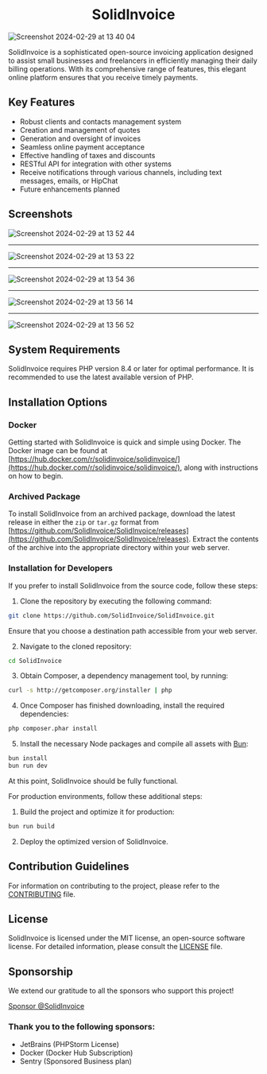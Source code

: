 <h1 align="center">SolidInvoice</h1>

![Screenshot 2024-02-29 at 13 40 04](https://github.com/SolidInvoice/SolidInvoice/assets/144858/6f45c11d-d73e-423e-be4a-30cdf2fe819d)

SolidInvoice is a sophisticated open-source invoicing application designed to assist small businesses and freelancers in efficiently managing their daily billing operations. With its comprehensive range of features, this elegant online platform ensures that you receive timely payments.

## Key Features

- Robust clients and contacts management system
- Creation and management of quotes
- Generation and oversight of invoices
- Seamless online payment acceptance
- Effective handling of taxes and discounts
- RESTful API for integration with other systems
- Receive notifications through various channels, including text messages, emails, or HipChat
- Future enhancements planned

## Screenshots

![Screenshot 2024-02-29 at 13 52 44](https://github.com/SolidInvoice/SolidInvoice/assets/144858/efdb4dc1-5b5f-4fa6-a90e-bd6d1bac186a)

<hr />

![Screenshot 2024-02-29 at 13 53 22](https://github.com/SolidInvoice/SolidInvoice/assets/144858/b89c1239-2455-48ef-9ee0-47b78cf69483)

<hr />

![Screenshot 2024-02-29 at 13 54 36](https://github.com/SolidInvoice/SolidInvoice/assets/144858/a04e2aad-ee98-4615-9096-e16d647534f5)

<hr />

![Screenshot 2024-02-29 at 13 56 14](https://github.com/SolidInvoice/SolidInvoice/assets/144858/bbd16da6-61ed-4b20-8a12-f78b1a20c39f)

<hr />

![Screenshot 2024-02-29 at 13 56 52](https://github.com/SolidInvoice/SolidInvoice/assets/144858/fcc7e26e-6c58-4706-9891-1b00df371873)


## System Requirements

SolidInvoice requires PHP version 8.4 or later for optimal performance. It is recommended to use the latest available version of PHP.

## Installation Options

### Docker

Getting started with SolidInvoice is quick and simple using Docker. The Docker image can be found at [https://hub.docker.com/r/solidinvoice/solidinvoice/](https://hub.docker.com/r/solidinvoice/solidinvoice/), along with instructions on how to begin.

### Archived Package

To install SolidInvoice from an archived package, download the latest release in either the `zip` or `tar.gz` format from [https://github.com/SolidInvoice/SolidInvoice/releases](https://github.com/SolidInvoice/SolidInvoice/releases). Extract the contents of the archive into the appropriate directory within your web server.

### Installation for Developers

If you prefer to install SolidInvoice from the source code, follow these steps:

1. Clone the repository by executing the following command:
```bash
git clone https://github.com/SolidInvoice/SolidInvoice.git
```
Ensure that you choose a destination path accessible from your web server.

2. Navigate to the cloned repository:
```bash
cd SolidInvoice
```

3. Obtain Composer, a dependency management tool, by running:
```bash
curl -s http://getcomposer.org/installer | php
```

4. Once Composer has finished downloading, install the required dependencies:
```bash
php composer.phar install
```

5. Install the necessary Node packages and compile all assets with [Bun](https://bun.sh):
```bash
bun install
bun run dev
```

At this point, SolidInvoice should be fully functional.

For production environments, follow these additional steps:

1. Build the project and optimize it for production:
```bash
bun run build
```

2. Deploy the optimized version of SolidInvoice.

## Contribution Guidelines

For information on contributing to the project, please refer to the [CONTRIBUTING](CONTRIBUTING.md) file.

## License

SolidInvoice is licensed under the MIT license, an open-source software license. For detailed information, please consult the [LICENSE](LICENSE) file.

## Sponsorship

We extend our gratitude to all the sponsors who support this project!

<a class="btn" aria-label="Sponsor @SolidInvoice" href="https://github.com/sponsors/SolidInvoice?o=esc">
    <span>Sponsor @SolidInvoice</span>
</a>

### Thank you to the following sponsors:

* JetBrains (PHPStorm License)
* Docker (Docker Hub Subscription)
* Sentry (Sponsored Business plan)

[1]: http://getcomposer.org

<!-- GitAds-Verify: 5A777YN6A52PDTET1VL1VHZGIO89ZZT5 -->
